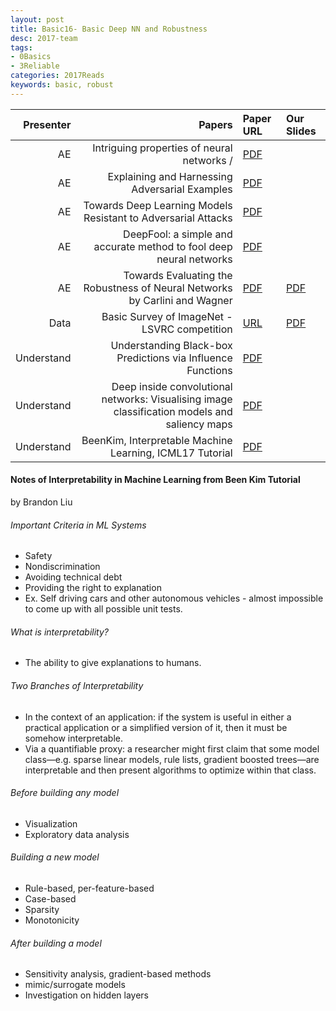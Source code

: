 ```yaml
---
layout: post
title: Basic16- Basic Deep NN and Robustness 
desc: 2017-team
tags:
- 0Basics
- 3Reliable
categories: 2017Reads
keywords: basic, robust 
---
```




| Presenter | Papers | Paper URL| Our Slides |
| -----: | -------------------------------------: | :----- | :----- |
| AE |Intriguing properties of neural networks /  | [PDF](https://arxiv.org/abs/1312.6199) |  |
| AE | Explaining and Harnessing Adversarial Examples | [PDF](https://arxiv.org/abs/1412.6572) |  |
| AE | Towards Deep Learning Models Resistant to Adversarial Attacks | [PDF](https://arxiv.org/abs/1706.06083) | | 
| AE | DeepFool: a simple and accurate method to fool deep neural networks | [PDF](https://arxiv.org/abs/1511.04599) | | 
| AE | Towards Evaluating the Robustness of Neural Networks by Carlini and Wagner | [PDF](https://arxiv.org/abs/1608.04644) | [PDF]({{site.baseurl}}/MoreTalksTeam/Jack/20170512_towards_evaluating_the_robustness_of_neural_networks.pdf)| 
| Data | Basic Survey of ImageNet - LSVRC competition | [URL](http://www.image-net.org/) | [PDF]({{site.baseurl}}/MoreTalksTeam/Jack/20160722ImageNet-LSVRC-2010-2015.pdf) | 
| Understand | Understanding Black-box Predictions via Influence Functions | [PDF](https://arxiv.org/abs/1703.04730) |  |
| Understand | Deep inside convolutional networks: Visualising image classification models and saliency maps | [PDF](https://arxiv.org/abs/1312.6034) |  |
| Understand | BeenKim, Interpretable Machine Learning, ICML17 Tutorial | [PDF](https://people.csail.mit.edu/beenkim/papers/BeenK_FinaleDV_ICML2017_tutorial.pdf) |  |


#### Notes of Interpretability in Machine Learning from Been Kim Tutorial 
by Brandon Liu

###### Important Criteria in ML Systems
+ Safety
+ Nondiscrimination
+ Avoiding technical debt
+ Providing the right to explanation
+ Ex. Self driving cars and other autonomous vehicles - almost impossible to come up with all possible unit tests.

###### What is interpretability?
+ The ability to give explanations to humans. 

###### Two Branches of Interpretability
+ In the context of an application:	if the system is useful in either a practical application or a simplified version of it, then it must be somehow interpretable.
+ Via a quantifiable proxy: a researcher might first claim that some model class—e.g. sparse linear models, rule lists, gradient boosted trees—are interpretable and then present algorithms to optimize within that class.

###### Before building any model	
+ Visualization
+ Exploratory data analysis


###### Building a new model	
+ Rule-based, per-feature-based
+ Case-based
+ Sparsity
+ Monotonicity

######  After building a model
+ Sensitivity analysis, gradient-based methods
+ mimic/surrogate models
+ Investigation on hidden layers

